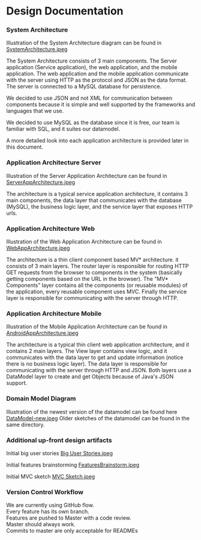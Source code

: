 
# Design Documentation

### System Architecture
Illustration of the System Architecture diagram can be found in [SystemArchitecture.jpeg](https://github.com/DimaMukhin/intern.apply/blob/master/doc/SystemArchitecture.jpeg)

The System Architecture consists of 3 main components. The Server application (Service application), the web application, and the mobile application.
The web application and the mobile application communicate with the server using HTTP as the protocol and JSON as the data format.
The server is connected to a MySQL database for persistence.

We decided to use JSON and not XML for communication between components because it is simple and well supported by the frameworks and languages that we use.

We decided to use MySQL as the database since it is free, our team is familiar with SQL, and it suites our datamodel.

A more detailed look into each application architecture is provided later in this document.

### Application Architecture Server
Illustration of the Server Application Architecture can be found in [ServerAppArchitecture.jpeg](https://github.com/DimaMukhin/intern.apply/blob/master/doc/ServerAppArchitecture.jpeg)

The architecture is a typical service application architecture, it contains 3 main components, the data layer that communicates with the database (MySQL), the business logic layer, and the service layer that exposes HTTP urls.

### Application Architecture Web

Illustration of the Web Application Architecture can be found in [WebAppArchitecture.jpeg](https://github.com/DimaMukhin/intern.apply/blob/master/doc/WebAppArchitecture.jpeg)

The architecture is a thin client component based MV* architecture. it consists of 3 main layers. The router layer is responsible for routing HTTP GET requests from the browser to components in the system (basically getting components based on the URL in the browser). The "MV* Components" layer contains all the components (or reusable modules) of the application, every reusable component uses MVC. Finally the service layer is responsible for communicating with the server through HTTP. 

### Application Architecture Mobile

Illustration of the Mobile Application Architecture can be found in [AndroidAppArchitecture.jpeg](https://github.com/DimaMukhin/intern.apply/blob/master/doc/AndroidAppArchitecture.jpeg)

The architecture is a typical thin client web application architecture, and it contains 2 main layers. The View layer contains view logic, and it communicates with the data layer to get and update information (notice there is no business logic layer). The data layer is responsible for communicating with the server through HTTP and JSON. Both layers use a DataModel layer to create and get Objects because of Java's JSON support.

### Domain Model Diagram
Illustration of the newest version of the datamodel can be found here [DataModel-new.jpeg](https://github.com/DimaMukhin/intern.apply/blob/master/doc/DataModel-new.jpeg)
Older sketches of the datamodel can be found in the same directory.

### Additional up-front design artifacts

Initial big user stories [Big User Stories.jpeg](https://github.com/DimaMukhin/intern.apply/blob/master/doc/Big%20User%20Stories.jpeg)

Initial features brainstorming [FeaturesBrainstorm.jpeg](https://github.com/DimaMukhin/intern.apply/blob/master/doc/FeaturesBrainstorm.jpeg)

Initial MVC sketch [MVC Sketch.jpeg](https://github.com/DimaMukhin/intern.apply/blob/master/doc/MVC%20Sketch.jpeg)

### Version Control Workflow

We are currently using GitHub flow.  
Every feature has its own branch.  
Features are pushed to Master with a code review.  
Master should always work.  
Commits to master are only acceptable for READMEs
